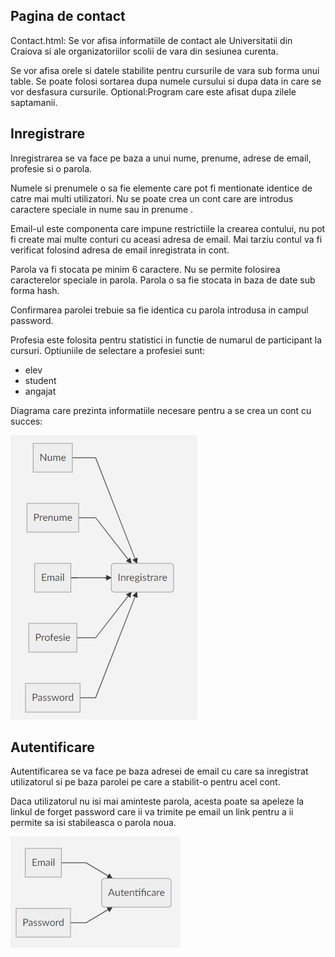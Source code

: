 ## Pagina de contact

Contact.html: Se vor afisa informatiile de contact ale Universitatii din Craiova si ale organizatoriilor scolii de vara din sesiunea curenta.

Se vor afisa orele si datele stabilite pentru cursurile de vara sub forma unui table. Se poate folosi sortarea dupa numele cursului si dupa data in care se vor desfasura cursurile. Optional:Program care este afisat dupa zilele saptamanii.

## Inregistrare

Inregistrarea se va face pe baza a unui nume, prenume, adrese de email, profesie si o parola.

Numele si prenumele o sa fie elemente care pot fi mentionate identice de catre mai multi utilizatori. Nu se poate crea un cont care are introdus caractere speciale in nume sau in prenume .

Email-ul este componenta care impune restrictiile la crearea contului, nu pot fi create mai multe conturi cu aceasi adresa de email. Mai tarziu contul va fi verificat folosind adresa de email inregistrata in cont.

Parola va fi stocata pe minim 6 caractere. Nu se permite folosirea caracterelor speciale in parola. Parola o sa fie stocata in baza de date sub forma hash.

Confirmarea parolei trebuie sa fie identica cu parola introdusa in campul password.

Profesia este folosita pentru statistici in functie de numarul de participant la cursuri. Optiuniile de selectare a profesiei sunt:
* elev
* student
* angajat

Diagrama care prezinta informatiile necesare pentru a se crea un cont cu succes:

![alt text](https://github.com/karmatime/summer-school/blob/master/Register.png "Register")

## Autentificare

Autentificarea se va face pe baza adresei de email cu care sa inregistrat utilizatorul si pe baza parolei pe care a stabilit-o pentru acel cont.

Daca utilizatorul nu isi mai aminteste parola, acesta poate sa apeleze la linkul de forget password care ii va trimite pe email un link pentru a ii permite sa isi stabileasca o parola noua.

![alt text](https://github.com/karmatime/summer-school/blob/master/Login.png "Login")
